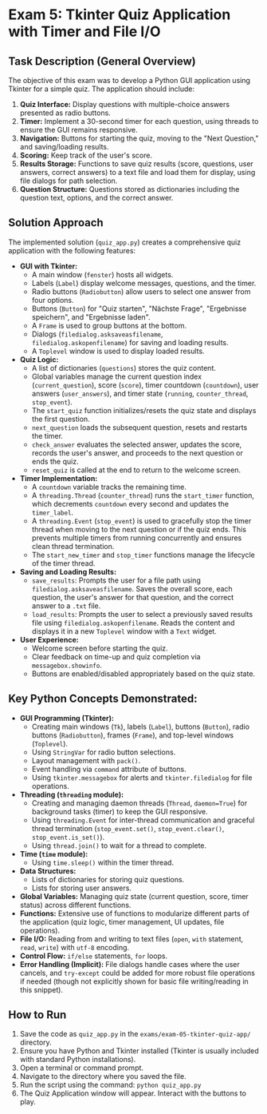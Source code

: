 # Exam 5: Tkinter Quiz Application with Timer and File I/O

## Task Description (General Overview)

The objective of this exam was to develop a Python GUI application using Tkinter for a simple quiz. The application should include:

1.  **Quiz Interface:** Display questions with multiple-choice answers presented as radio buttons.
2.  **Timer:** Implement a 30-second timer for each question, using threads to ensure the GUI remains responsive.
3.  **Navigation:** Buttons for starting the quiz, moving to the "Next Question," and saving/loading results.
4.  **Scoring:** Keep track of the user's score.
5.  **Results Storage:** Functions to save quiz results (score, questions, user answers, correct answers) to a text file and load them for display, using file dialogs for path selection.
6.  **Question Structure:** Questions stored as dictionaries including the question text, options, and the correct answer.

## Solution Approach

The implemented solution (`quiz_app.py`) creates a comprehensive quiz application with the following features:

*   **GUI with Tkinter:**
    *   A main window (`fenster`) hosts all widgets.
    *   Labels (`Label`) display welcome messages, questions, and the timer.
    *   Radio buttons (`Radiobutton`) allow users to select one answer from four options.
    *   Buttons (`Button`) for "Quiz starten", "Nächste Frage", "Ergebnisse speichern", and "Ergebnisse laden".
    *   A `Frame` is used to group buttons at the bottom.
    *   Dialogs (`filedialog.asksaveasfilename`, `filedialog.askopenfilename`) for saving and loading results.
    *   A `Toplevel` window is used to display loaded results.
*   **Quiz Logic:**
    *   A list of dictionaries (`questions`) stores the quiz content.
    *   Global variables manage the current question index (`current_question`), score (`score`), timer countdown (`countdown`), user answers (`user_answers`), and timer state (`running`, `counter_thread`, `stop_event`).
    *   The `start_quiz` function initializes/resets the quiz state and displays the first question.
    *   `next_question` loads the subsequent question, resets and restarts the timer.
    *   `check_answer` evaluates the selected answer, updates the score, records the user's answer, and proceeds to the next question or ends the quiz.
    *   `reset_quiz` is called at the end to return to the welcome screen.
*   **Timer Implementation:**
    *   A `countdown` variable tracks the remaining time.
    *   A `threading.Thread` (`counter_thread`) runs the `start_timer` function, which decrements `countdown` every second and updates the `timer_label`.
    *   A `threading.Event` (`stop_event`) is used to gracefully stop the timer thread when moving to the next question or if the quiz ends. This prevents multiple timers from running concurrently and ensures clean thread termination.
    *   The `start_new_timer` and `stop_timer` functions manage the lifecycle of the timer thread.
*   **Saving and Loading Results:**
    *   `save_results`: Prompts the user for a file path using `filedialog.asksaveasfilename`. Saves the overall score, each question, the user's answer for that question, and the correct answer to a `.txt` file.
    *   `load_results`: Prompts the user to select a previously saved results file using `filedialog.askopenfilename`. Reads the content and displays it in a new `Toplevel` window with a `Text` widget.
*   **User Experience:**
    *   Welcome screen before starting the quiz.
    *   Clear feedback on time-up and quiz completion via `messagebox.showinfo`.
    *   Buttons are enabled/disabled appropriately based on the quiz state.

## Key Python Concepts Demonstrated:

*   **GUI Programming (Tkinter):**
    *   Creating main windows (`Tk`), labels (`Label`), buttons (`Button`), radio buttons (`Radiobutton`), frames (`Frame`), and top-level windows (`Toplevel`).
    *   Using `StringVar` for radio button selections.
    *   Layout management with `pack()`.
    *   Event handling via `command` attribute of buttons.
    *   Using `tkinter.messagebox` for alerts and `tkinter.filedialog` for file operations.
*   **Threading (`threading` module):**
    *   Creating and managing daemon threads (`Thread`, `daemon=True`) for background tasks (timer) to keep the GUI responsive.
    *   Using `threading.Event` for inter-thread communication and graceful thread termination (`stop_event.set()`, `stop_event.clear()`, `stop_event.is_set()`).
    *   Using `thread.join()` to wait for a thread to complete.
*   **Time (`time` module):**
    *   Using `time.sleep()` within the timer thread.
*   **Data Structures:**
    *   Lists of dictionaries for storing quiz questions.
    *   Lists for storing user answers.
*   **Global Variables:** Managing quiz state (current question, score, timer status) across different functions.
*   **Functions:** Extensive use of functions to modularize different parts of the application (quiz logic, timer management, UI updates, file operations).
*   **File I/O:** Reading from and writing to text files (`open`, `with` statement, `read`, `write`) with `utf-8` encoding.
*   **Control Flow:** `if/else` statements, `for` loops.
*   **Error Handling (Implicit):** File dialogs handle cases where the user cancels, and `try-except` could be added for more robust file operations if needed (though not explicitly shown for basic file writing/reading in this snippet).

## How to Run

1.  Save the code as `quiz_app.py` in the `exams/exam-05-tkinter-quiz-app/` directory.
2.  Ensure you have Python and Tkinter installed (Tkinter is usually included with standard Python installations).
3.  Open a terminal or command prompt.
4.  Navigate to the directory where you saved the file.
5.  Run the script using the command: `python quiz_app.py`
6.  The Quiz Application window will appear. Interact with the buttons to play.
